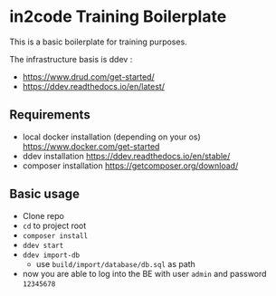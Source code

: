 # in2code Training Boilerplate

This is a basic boilerplate for training purposes.

The infrastructure basis is ddev : 

* https://www.drud.com/get-started/
* https://ddev.readthedocs.io/en/latest/ 

## Requirements

* local docker installation (depending on your os) https://www.docker.com/get-started
* ddev installation https://ddev.readthedocs.io/en/stable/
* composer installation https://getcomposer.org/download/


## Basic usage

* Clone repo
* `cd` to project root 
* `composer install`
* `ddev start`
* `ddev import-db` 
    * use `build/import/database/db.sql` as path
* now you are able to log into the BE with user `admin` and password `12345678` 

##  
